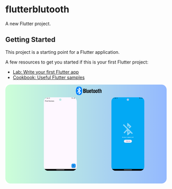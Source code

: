 # flutterblutooth

A new Flutter project.

## Getting Started

This project is a starting point for a Flutter application.

A few resources to get you started if this is your first Flutter project:

- [Lab: Write your first Flutter app](https://docs.flutter.dev/get-started/codelab)
- [Cookbook: Useful Flutter samples](https://docs.flutter.dev/cookbook)

![image Alt](https://github.com/4ayyappadasks/bluetoothApp/blob/3fdb45c15abdb538d8db5a6108bb52cc636b1f4f/images/bluetoothapp.png)
